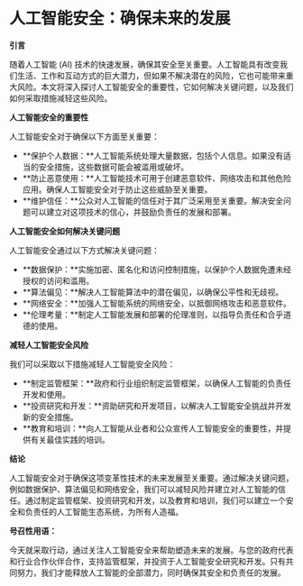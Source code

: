 # 人工智能安全：确保未来的发展

**引言**

随着人工智能 (AI) 技术的快速发展，确保其安全至关重要。人工智能具有改变我们生活、工作和互动方式的巨大潜力，但如果不解决潜在的风险，它也可能带来重大风险。本文将深入探讨人工智能安全的重要性，它如何解决关键问题，以及我们如何采取措施减轻这些风险。

**人工智能安全的重要性**

人工智能安全对于确保以下方面至关重要：

- **保护个人数据：**人工智能系统处理大量数据，包括个人信息。如果没有适当的安全措施，这些数据可能会被滥用或破坏。
- **防止恶意使用：**人工智能技术可用于创建恶意软件、网络攻击和其他危险应用。确保人工智能安全对于防止这些威胁至关重要。
- **维护信任：**公众对人工智能的信任对于其广泛采用至关重要。解决安全问题可以建立对这项技术的信心，并鼓励负责任的发展和部署。

**人工智能安全如何解决关键问题**

人工智能安全通过以下方式解决关键问题：

- **数据保护：**实施加密、匿名化和访问控制措施，以保护个人数据免遭未经授权的访问和滥用。
- **算法偏见：**解决人工智能算法中的潜在偏见，以确保公平性和无歧视。
- **网络安全：**加强人工智能系统的网络安全，以抵御网络攻击和恶意软件。
- **伦理考量：**制定人工智能发展和部署的伦理准则，以指导负责任和合乎道德的使用。

**减轻人工智能安全风险**

我们可以采取以下措施减轻人工智能安全风险：

- **制定监管框架：**政府和行业组织制定监管框架，以确保人工智能的负责任开发和使用。
- **投资研究和开发：**资助研究和开发项目，以解决人工智能安全挑战并开发新的安全措施。
- **教育和培训：**向人工智能从业者和公众宣传人工智能安全的重要性，并提供有关最佳实践的培训。

**结论**

人工智能安全对于确保这项变革性技术的未来发展至关重要。通过解决关键问题，例如数据保护、算法偏见和网络安全，我们可以减轻风险并建立对人工智能的信任。通过制定监管框架、投资研究和开发，以及教育和培训，我们可以建立一个安全和负责任的人工智能生态系统，为所有人造福。

**号召性用语：**

今天就采取行动，通过关注人工智能安全来帮助塑造未来的发展。与您的政府代表和行业合作伙伴合作，支持监管框架，并投资于人工智能安全研究和开发。只有共同努力，我们才能释放人工智能的全部潜力，同时确保其安全和负责任的发展。
